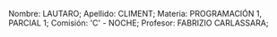 Nombre: LAUTARO;
Apellido: CLIMENT;
Materia: PROGRAMACIÓN 1, PARCIAL 1;
Comisión: 'C' - NOCHE;
Profesor: FABRIZIO CARLASSARA;